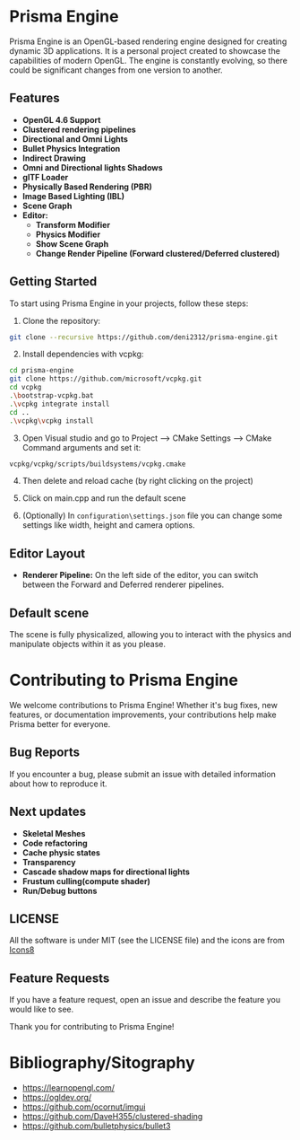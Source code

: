 # Prisma Engine

Prisma Engine is an OpenGL-based rendering engine designed for creating dynamic 3D applications. It is a personal project created to showcase the capabilities of modern OpenGL. The engine is constantly evolving, so there could be significant changes from one version to another.

## Features

- **OpenGL 4.6 Support**
- **Clustered rendering pipelines**
- **Directional and Omni Lights**
- **Bullet Physics Integration**
- **Indirect Drawing**
- **Omni and Directional lights Shadows**
- **glTF Loader**
- **Physically Based Rendering (PBR)** 
- **Image Based Lighting (IBL)**
- **Scene Graph**
- **Editor:**
    - **Transform Modifier**
    - **Physics Modifier**
    - **Show Scene Graph**
    - **Change Render Pipeline (Forward clustered/Deferred clustered)**

## Getting Started

To start using Prisma Engine in your projects, follow these steps:

1. Clone the repository:
```bash
git clone --recursive https://github.com/deni2312/prisma-engine.git
```
2. Install dependencies with vcpkg:
```bash
cd prisma-engine
git clone https://github.com/microsoft/vcpkg.git
cd vcpkg
.\bootstrap-vcpkg.bat
.\vcpkg integrate install
cd ..
.\vcpkg\vcpkg install
  ```
3. Open Visual studio and go to Project --> CMake Settings --> CMake Command arguments and set it:
```bash
vcpkg/vcpkg/scripts/buildsystems/vcpkg.cmake
  ```
4. Then delete and reload cache (by right clicking on the project)

5. Click on main.cpp and run the default scene

6. (Optionally) In  `configuration\settings.json` file you can change some settings like width, height and camera options.

## Editor Layout
- **Renderer Pipeline:** On the left side of the editor, you can switch between the Forward and Deferred renderer pipelines.



## Default scene

The scene is fully physicalized, allowing you to interact with the physics and manipulate objects within it as you please.

# Contributing to Prisma Engine

We welcome contributions to Prisma Engine! Whether it's bug fixes, new features, or documentation improvements, your contributions help make Prisma better for everyone.

## Bug Reports

If you encounter a bug, please submit an issue with detailed information about how to reproduce it.

## Next updates

- **Skeletal Meshes**
- **Code refactoring**
- **Cache physic states**
- **Transparency**
- **Cascade shadow maps for directional lights**
- **Frustum culling(compute shader)**
- **Run/Debug buttons**


## LICENSE

All the software is under MIT (see the LICENSE file) and the icons are from <a target="_blank" href="https://icons8.com">Icons8</a>


## Feature Requests

If you have a feature request, open an issue and describe the feature you would like to see.

Thank you for contributing to Prisma Engine!

# Bibliography/Sitography

- https://learnopengl.com/
- https://ogldev.org/
- https://github.com/ocornut/imgui
- https://github.com/DaveH355/clustered-shading
- https://github.com/bulletphysics/bullet3





